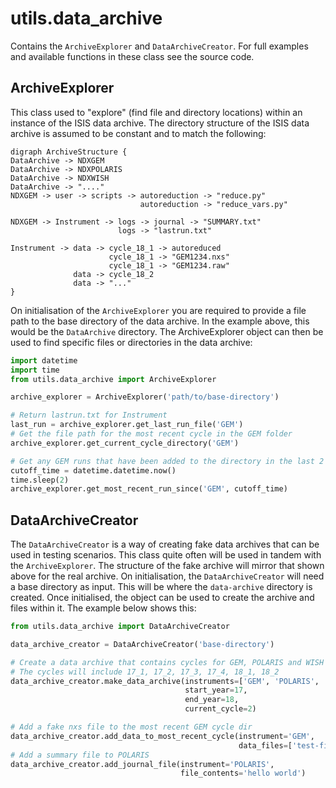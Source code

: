 # utils.data_archive
Contains the ``ArchiveExplorer`` and ``DataArchiveCreator``. For full examples and
available functions in these class see the source code.

## ArchiveExplorer
This class used to "explore" (find file and directory locations) within an instance
of the ISIS data archive. The directory structure of the ISIS data archive is assumed
to be constant and to match the following:

```plantuml
digraph ArchiveStructure {
DataArchive -> NDXGEM
DataArchive -> NDXPOLARIS
DataArchive -> NDXWISH
DataArchive -> "...."
NDXGEM -> user -> scripts -> autoreduction -> "reduce.py"
                             autoreduction -> "reduce_vars.py"

NDXGEM -> Instrument -> logs -> journal -> "SUMMARY.txt"
                        logs -> "lastrun.txt"

Instrument -> data -> cycle_18_1 -> autoreduced
                      cycle_18_1 -> "GEM1234.nxs"
                      cycle_18_1 -> "GEM1234.raw"
              data -> cycle_18_2
              data -> "..."
}
```

On initialisation of the ``ArchiveExplorer`` you are required to provide a file path
to the base directory of the data archive. In the example above, this would be the
``DataArchive`` directory. The ArchiveExplorer object can then be used to find
specific files or directories in the data archive:

```python
import datetime
import time
from utils.data_archive import ArchiveExplorer

archive_explorer = ArchiveExplorer('path/to/base-directory')

# Return lastrun.txt for Instrument
last_run = archive_explorer.get_last_run_file('GEM')
# Get the file path for the most recent cycle in the GEM folder
archive_explorer.get_current_cycle_directory('GEM')

# Get any GEM runs that have been added to the directory in the last 2 seconds
cutoff_time = datetime.datetime.now()
time.sleep(2)
archive_explorer.get_most_recent_run_since('GEM', cutoff_time)
```

## DataArchiveCreator
The ``DataArchiveCreator`` is a way of creating fake data archives that can be used
in testing scenarios. This class quite often will be used in tandem with the ``ArchiveExplorer``.
The structure of the fake archive will mirror that shown above for the real archive.
On initialisation, the ``DataArchiveCreator`` will need a base directory as input.
This will be where the ``data-archive`` directory is created. Once initialised, the object
can be used to create the archive and files within it. The example below shows this:
```python
from utils.data_archive import DataArchiveCreator

data_archive_creator = DataArchiveCreator('base-directory')

# Create a data archive that contains cycles for GEM, POLARIS and WISH
# The cycles will include 17_1, 17_2, 17_3, 17_4, 18_1, 18_2
data_archive_creator.make_data_archive(instruments=['GEM', 'POLARIS', 'WISH'],
                                       start_year=17,
                                       end_year=18,
                                       current_cycle=2)

# Add a fake nxs file to the most recent GEM cycle dir
data_archive_creator.add_data_to_most_recent_cycle(instrument='GEM',
                                                   data_files=['test-file.nxs'])
# Add a summary file to POLARIS
data_archive_creator.add_journal_file(instrument='POLARIS',
                                      file_contents='hello world')

```
